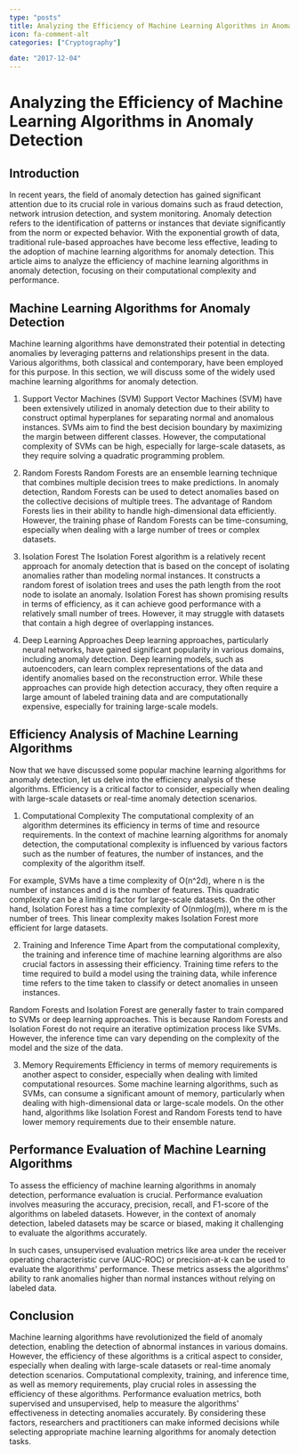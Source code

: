 ```yaml
---
type: "posts"
title: Analyzing the Efficiency of Machine Learning Algorithms in Anomaly Detection
icon: fa-comment-alt
categories: ["Cryptography"]

date: "2017-12-04"
---
```




# Analyzing the Efficiency of Machine Learning Algorithms in Anomaly Detection

## Introduction
In recent years, the field of anomaly detection has gained significant attention due to its crucial role in various domains such as fraud detection, network intrusion detection, and system monitoring. Anomaly detection refers to the identification of patterns or instances that deviate significantly from the norm or expected behavior. With the exponential growth of data, traditional rule-based approaches have become less effective, leading to the adoption of machine learning algorithms for anomaly detection. This article aims to analyze the efficiency of machine learning algorithms in anomaly detection, focusing on their computational complexity and performance.

## Machine Learning Algorithms for Anomaly Detection
Machine learning algorithms have demonstrated their potential in detecting anomalies by leveraging patterns and relationships present in the data. Various algorithms, both classical and contemporary, have been employed for this purpose. In this section, we will discuss some of the widely used machine learning algorithms for anomaly detection.

1. Support Vector Machines (SVM)
Support Vector Machines (SVM) have been extensively utilized in anomaly detection due to their ability to construct optimal hyperplanes for separating normal and anomalous instances. SVMs aim to find the best decision boundary by maximizing the margin between different classes. However, the computational complexity of SVMs can be high, especially for large-scale datasets, as they require solving a quadratic programming problem.

2. Random Forests
Random Forests are an ensemble learning technique that combines multiple decision trees to make predictions. In anomaly detection, Random Forests can be used to detect anomalies based on the collective decisions of multiple trees. The advantage of Random Forests lies in their ability to handle high-dimensional data efficiently. However, the training phase of Random Forests can be time-consuming, especially when dealing with a large number of trees or complex datasets.

3. Isolation Forest
The Isolation Forest algorithm is a relatively recent approach for anomaly detection that is based on the concept of isolating anomalies rather than modeling normal instances. It constructs a random forest of isolation trees and uses the path length from the root node to isolate an anomaly. Isolation Forest has shown promising results in terms of efficiency, as it can achieve good performance with a relatively small number of trees. However, it may struggle with datasets that contain a high degree of overlapping instances.

4. Deep Learning Approaches
Deep learning approaches, particularly neural networks, have gained significant popularity in various domains, including anomaly detection. Deep learning models, such as autoencoders, can learn complex representations of the data and identify anomalies based on the reconstruction error. While these approaches can provide high detection accuracy, they often require a large amount of labeled training data and are computationally expensive, especially for training large-scale models.

## Efficiency Analysis of Machine Learning Algorithms
Now that we have discussed some popular machine learning algorithms for anomaly detection, let us delve into the efficiency analysis of these algorithms. Efficiency is a critical factor to consider, especially when dealing with large-scale datasets or real-time anomaly detection scenarios.

1. Computational Complexity
The computational complexity of an algorithm determines its efficiency in terms of time and resource requirements. In the context of machine learning algorithms for anomaly detection, the computational complexity is influenced by various factors such as the number of features, the number of instances, and the complexity of the algorithm itself.

For example, SVMs have a time complexity of O(n^2d), where n is the number of instances and d is the number of features. This quadratic complexity can be a limiting factor for large-scale datasets. On the other hand, Isolation Forest has a time complexity of O(nmlog(m)), where m is the number of trees. This linear complexity makes Isolation Forest more efficient for large datasets.

2. Training and Inference Time
Apart from the computational complexity, the training and inference time of machine learning algorithms are also crucial factors in assessing their efficiency. Training time refers to the time required to build a model using the training data, while inference time refers to the time taken to classify or detect anomalies in unseen instances.

Random Forests and Isolation Forest are generally faster to train compared to SVMs or deep learning approaches. This is because Random Forests and Isolation Forest do not require an iterative optimization process like SVMs. However, the inference time can vary depending on the complexity of the model and the size of the data.

3. Memory Requirements
Efficiency in terms of memory requirements is another aspect to consider, especially when dealing with limited computational resources. Some machine learning algorithms, such as SVMs, can consume a significant amount of memory, particularly when dealing with high-dimensional data or large-scale models. On the other hand, algorithms like Isolation Forest and Random Forests tend to have lower memory requirements due to their ensemble nature.

## Performance Evaluation of Machine Learning Algorithms
To assess the efficiency of machine learning algorithms in anomaly detection, performance evaluation is crucial. Performance evaluation involves measuring the accuracy, precision, recall, and F1-score of the algorithms on labeled datasets. However, in the context of anomaly detection, labeled datasets may be scarce or biased, making it challenging to evaluate the algorithms accurately.

In such cases, unsupervised evaluation metrics like area under the receiver operating characteristic curve (AUC-ROC) or precision-at-k can be used to evaluate the algorithms' performance. These metrics assess the algorithms' ability to rank anomalies higher than normal instances without relying on labeled data.

## Conclusion
Machine learning algorithms have revolutionized the field of anomaly detection, enabling the detection of abnormal instances in various domains. However, the efficiency of these algorithms is a critical aspect to consider, especially when dealing with large-scale datasets or real-time anomaly detection scenarios. Computational complexity, training, and inference time, as well as memory requirements, play crucial roles in assessing the efficiency of these algorithms. Performance evaluation metrics, both supervised and unsupervised, help to measure the algorithms' effectiveness in detecting anomalies accurately. By considering these factors, researchers and practitioners can make informed decisions while selecting appropriate machine learning algorithms for anomaly detection tasks.